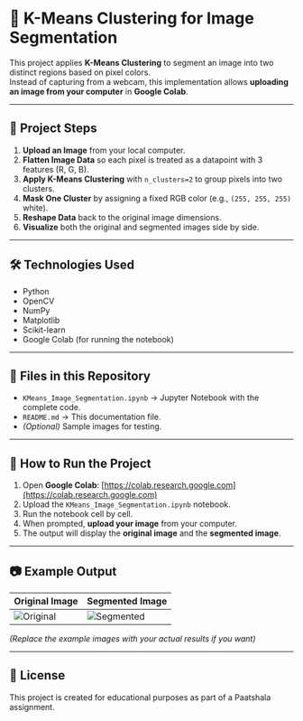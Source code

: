 # 📸 K-Means Clustering for Image Segmentation

This project applies **K-Means Clustering** to segment an image into two distinct regions based on pixel colors.  
Instead of capturing from a webcam, this implementation allows **uploading an image from your computer** in **Google Colab**.

---

## **📌 Project Steps**
1. **Upload an Image** from your local computer.
2. **Flatten Image Data** so each pixel is treated as a datapoint with 3 features (R, G, B).
3. **Apply K-Means Clustering** with `n_clusters=2` to group pixels into two clusters.
4. **Mask One Cluster** by assigning a fixed RGB color (e.g., `(255, 255, 255)` white).
5. **Reshape Data** back to the original image dimensions.
6. **Visualize** both the original and segmented images side by side.

---

## **🛠 Technologies Used**
- Python
- OpenCV
- NumPy
- Matplotlib
- Scikit-learn
- Google Colab (for running the notebook)

---

## **📂 Files in this Repository**
- `KMeans_Image_Segmentation.ipynb` → Jupyter Notebook with the complete code.
- `README.md` → This documentation file.
- *(Optional)* Sample images for testing.

---

## **🚀 How to Run the Project**
1. Open **Google Colab**: [https://colab.research.google.com](https://colab.research.google.com)
2. Upload the `KMeans_Image_Segmentation.ipynb` notebook.
3. Run the notebook cell by cell.
4. When prompted, **upload your image** from your computer.
5. The output will display the **original image** and the **segmented image**.

---

## **📷 Example Output**
| Original Image | Segmented Image |
|----------------|-----------------|
| ![Original](example_original.jpg) | ![Segmented](example_segmented.jpg) |

*(Replace the example images with your actual results if you want)*

---

## **📜 License**
This project is created for educational purposes as part of a Paatshala assignment.
